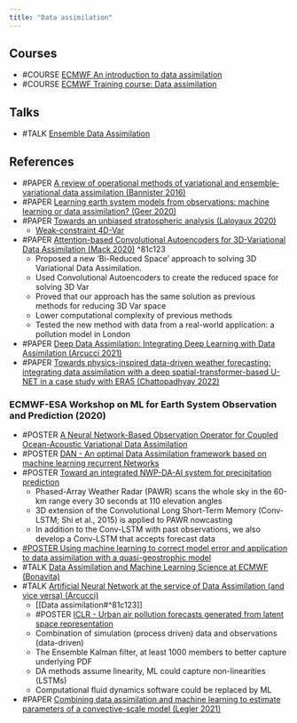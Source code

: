 ```yaml
---
title: "Data assimilation"
---
```


## Courses
- #COURSE [ECMWF An introduction to data assimilation](https://www.ecmwf.int/assets/elearning/da/da1/story_html5.html)
- #COURSE [ECMWF Training course: Data assimilation](https://events.ecmwf.int/event/153/contributions/)

## Talks
- #TALK [Ensemble Data Assimilation](https://confluence.ecmwf.int/display/OPTR/Our+training+resources?preview=/35751136/36012464/EDA.png)

## References
- #PAPER [A review of operational methods of variational and ensemble‐variational data assimilation (Bannister 2016)](https://rmets.onlinelibrary.wiley.com/doi/10.1002/qj.2982)
- #PAPER [Learning earth system models from observations: machine learning or data assimilation? (Geer 2020)](https://www.ecmwf.int/en/elibrary/19525-learning-earth-system-models-observations-machine-learning-or-data-assimilation)
- #PAPER [Towards an unbiased stratospheric analysis (Laloyaux 2020)](https://rmets.onlinelibrary.wiley.com/doi/abs/10.1002/qj.3798)
	- [Weak-constraint 4D-Var](https://www.ecmwf.int/en/newsletter/163/meteorology/improving-handling-model-bias-data-assimilation)
- #PAPER [Attention-based Convolutional Autoencoders for 3D-Variational Data Assimilation (Mack 2020)](https://www.sciencedirect.com/science/article/pii/S004578252030476X) ^81c123
	- Proposed a new ‘Bi-Reduced Space’ approach to solving 3D Variational Data Assimilation.
	- Used Convolutional Autoencoders to create the reduced space for solving 3D Var
	- Proved that our approach has the same solution as previous methods for reducing 3D Var space
	- Lower computational complexity of previous methods
	- Tested the new method with data from a real-world application: a pollution model in London
- #PAPER [Deep Data Assimilation: Integrating Deep Learning with Data Assimilation (Arcucci 2021)](https://www.mdpi.com/2076-3417/11/3/1114)
- #PAPER [Towards physics-inspired data-driven weather forecasting: integrating data assimilation with a deep spatial-transformer-based U-NET in a case study with ERA5 (Chattopadhyay 2022)](https://gmd.copernicus.org/articles/15/2221/2022/)


### ECMWF-ESA Workshop on ML for Earth System Observation and Prediction (2020)
- #POSTER [A Neural Network-Based Observation Operator for Coupled Ocean-Acoustic Variational Data Assimilation](https://ecmwfevents.com/i/2b97c2c6-d313-4e63-bcce-440cf1ea4746/posters/d8a72240-382e-4857-a66c-a3d430092e0c)
- #POSTER [DAN - An optimal Data Assimilation framework based on machine learning recurrent Networks](https://ecmwfevents.com/i/2b97c2c6-d313-4e63-bcce-440cf1ea4746/posters/d692728d-d047-4f0c-b05b-c5c87cfcf602)
- #POSTER [Toward an integrated NWP-DA-AI system for precipitation prediction](https://ecmwfevents.com/i/2b97c2c6-d313-4e63-bcce-440cf1ea4746/posters/fef6393a-a97f-42c9-ac2d-3649c8c0dfc6)
	- Phased-Array Weather Radar (PAWR) scans the whole sky in the 60-km range every 30 seconds at 110 elevation angles
	- 3D extension of the Convolutional Long Short-Term Memory (Conv-LSTM; Shi et al., 2015) is applied to PAWR nowcasting
	- In addition to the Conv-LSTM with past observations, we also develop a Conv-LSTM that accepts forecast data
- [#POSTER  Using machine learning to correct model error and application to data assimilation with a quasi-geostrophic model](https://ecmwfevents.com/i/2b97c2c6-d313-4e63-bcce-440cf1ea4746/posters/39c445b7-cfc8-4bf7-aec2-0de39999f102)
- #TALK [Data Assimilation and Machine Learning Science at ECMWF (Bonavita)](https://ecmwfevents.com/i/2b97c2c6-d313-4e63-bcce-440cf1ea4746/oral-presentations/c0d620fc-8923-480c-94f3-0be38c871553)
- #TALK [Artificial Neural Network at the service of Data Assimilation (and vice versa) (Arcucci)](https://ecmwfevents.com/i/2b97c2c6-d313-4e63-bcce-440cf1ea4746/oral-presentations/234cff11-da9b-485f-82e3-daf106739905)
	- [[Data assimilation#^81c123]]
	- #POSTER [ICLR - Urban air pollution forecasts generated from latent space representation](https://openreview.net/forum?id=VY1hqB5Z7V#1d2023)
	- Combination of simulation (process driven) data and observations (data-driven)
	- The Ensemble Kalman filter, at least 1000 members to better capture underlying PDF
	- DA methods assume linearity, ML could capture non-linearities (LSTMs)
	- Computational fluid dynamics software could be replaced by ML
- #PAPER [Combining data assimilation and machine learning to estimate parameters of a convective-scale model (Legler 2021)](https://rmets.onlinelibrary.wiley.com/doi/10.1002/qj.4235?af=R)
